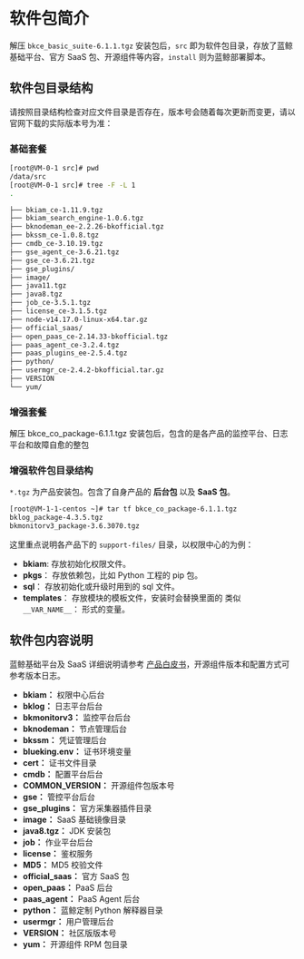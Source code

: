 # 软件包简介

解压 `bkce_basic_suite-6.1.1.tgz` 安装包后，`src` 即为软件包目录，存放了蓝鲸基础平台、官方 SaaS 包、开源组件等内容，`install` 则为蓝鲸部署脚本。

## 软件包目录结构

请按照目录结构检查对应文件目录是否存在，版本号会随着每次更新而变更，请以官网下载的实际版本号为准：

### 基础套餐

```bash
[root@VM-0-1 src]# pwd
/data/src
[root@VM-0-1 src]# tree -F -L 1
.

├── bkiam_ce-1.11.9.tgz
├── bkiam_search_engine-1.0.6.tgz
├── bknodeman_ee-2.2.26-bkofficial.tgz
├── bkssm_ce-1.0.8.tgz
├── cmdb_ce-3.10.19.tgz
├── gse_agent_ce-3.6.21.tgz
├── gse_ce-3.6.21.tgz
├── gse_plugins/
├── image/
├── java11.tgz
├── java8.tgz
├── job_ce-3.5.1.tgz
├── license_ce-3.1.5.tgz
├── node-v14.17.0-linux-x64.tar.gz
├── official_saas/
├── open_paas_ce-2.14.33-bkofficial.tgz
├── paas_agent_ce-3.2.4.tgz
├── paas_plugins_ee-2.5.4.tgz
├── python/
├── usermgr_ce-2.4.2-bkofficial.tar.gz
├── VERSION
└── yum/


```

### 增强套餐

解压 bkce_co_package-6.1.1.tgz 安装包后，包含的是各产品的监控平台、日志平台和故障自愈的整包

### 增强软件包目录结构

`*.tgz` 为产品安装包。包含了自身产品的 **后台包** 以及 **SaaS 包**。

```bash
[root@VM-1-1-centos ~]# tar tf bkce_co_package-6.1.1.tgz
bklog_package-4.3.5.tgz
bkmonitorv3_package-3.6.3070.tgz
```

这里重点说明各产品下的 `support-files/` 目录，以权限中心的为例：

- **bkiam**: 存放初始化权限文件。
- **pkgs**： 存放依赖包，比如 Python 工程的 pip 包。
- **sql**： 存放初始化或升级时用到的 sql 文件。
- **templates**： 存放模块的模板文件，安装时会替换里面的 类似 `__VAR_NAME__`： 形式的变量。

## 软件包内容说明

蓝鲸基础平台及 SaaS 详细说明请参考 [产品白皮书](https://bk.tencent.com/docs/)，开源组件版本和配置方式可参考版本日志。

- **bkiam：** 权限中心后台
- **bklog：** 日志平台后台
- **bkmonitorv3：** 监控平台后台
- **bknodeman：** 节点管理后台
- **bkssm：** 凭证管理后台
- **blueking.env：** 证书环境变量
- **cert：** 证书文件目录
- **cmdb：** 配置平台后台
- **COMMON_VERSION：** 开源组件包版本号
- **gse：** 管控平台后台
- **gse_plugins：** 官方采集器插件目录
- **image：** SaaS 基础镜像目录
- **java8.tgz：** JDK 安装包
- **job：** 作业平台后台
- **license：** 鉴权服务
- **MD5：** MD5 校验文件
- **official_saas：** 官方 SaaS 包
- **open_paas：** PaaS 后台
- **paas_agent：** PaaS Agent 后台
- **python：** 蓝鲸定制 Python 解释器目录
- **usermgr：** 用户管理后台
- **VERSION：** 社区版版本号
- **yum：** 开源组件 RPM 包目录
